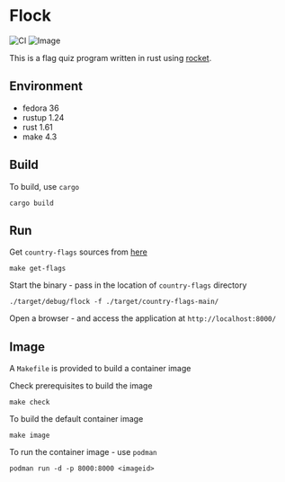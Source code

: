 # Flock

![CI](https://github.com/jostho/flock/workflows/CI/badge.svg)
![Image](https://github.com/jostho/flock/workflows/Image/badge.svg)

This is a flag quiz program written in rust using [rocket](https://github.com/SergioBenitez/Rocket).

## Environment

* fedora 36
* rustup 1.24
* rust 1.61
* make 4.3

## Build

To build, use `cargo`

    cargo build

## Run

Get `country-flags` sources from [here](https://github.com/hampusborgos/country-flags)

    make get-flags

Start the binary - pass in the location of `country-flags` directory

    ./target/debug/flock -f ./target/country-flags-main/

Open a browser - and access the application at `http://localhost:8000/`

## Image

A `Makefile` is provided to build a container image

Check prerequisites to build the image

    make check

To build the default container image

    make image

To run the container image - use `podman`

    podman run -d -p 8000:8000 <imageid>
